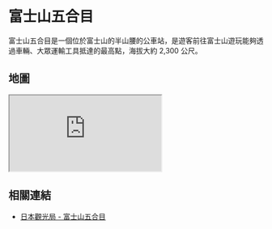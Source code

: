 # 富士山五合目

富士山五合目是一個位於富士山的半山腰的公車站，是遊客前往富士山遊玩能夠透過車輛、大眾運輸工具抵達的最高點，海拔大約 2,300 公尺。

## 地圖

<iframe src="https://www.google.com/maps/embed?pb=!1m18!1m12!1m3!1d13125.122617963541!2d138.7193666501917!3d35.39830247422904!2m3!1f0!2f0!3f0!3m2!1i1024!2i768!4f13.1!3m3!1m2!1s0x6019621319e4a049%3A0x90a5586b48b1a422!2sFujisan%205%20Gome!5e0!3m2!1sen!2stw!4v1690639651499!5m2!1sen!2stw" loading="lazy" referrerpolicy="no-referrer-when-downgrade"></iframe>

## 相關連結

- [日本觀光局 - 富士山五合目](https://www.japan.travel/tw/spot/1309/)
